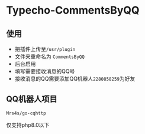 # Typecho-CommentsByQQ

## 使用
- 把插件上传至`/usr/plugin`
- 文件夹重命名为 `CommentsByQQ`
- 后台启用
- 填写需要接收消息的QQ号
- 接收消息的QQ需要添加QQ机器人`2280858259`为好友

## QQ机器人项目
`Mrs4s/go-cqhttp`
 
仅支持php8.0以下
